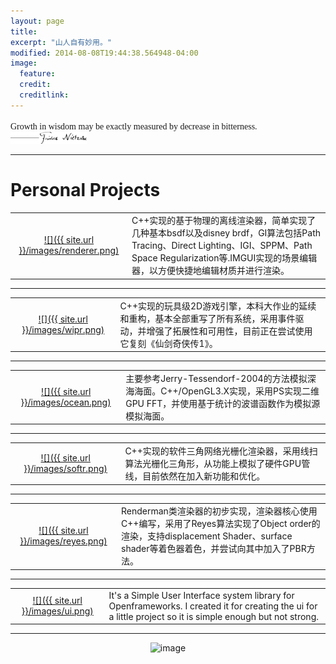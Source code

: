 ```yaml
---
layout: page
title: 
excerpt: "山人自有妙用。"
modified: 2014-08-08T19:44:38.564948-04:00
image:
  feature: 
  credit: 
  creditlink:
---
```



<font face="幼园">Growth in wisdom may be exactly measured by decrease in bitterness.</font> 
  　　　　　　　　　　　　　　　　　　　　　　　    　　　　　　　　![](https://github.com/wubugui/FXXKTracer/raw/master/pic/Friedrich_Nietzsche_Signature.svg.png)
  
-----------------------------

# Personal Projects

| | |
|:------------: | :------ |
| [![]({{ site.url }}/images/renderer.png)](https://github.com/wubugui/Tracer-Editor) |   C++实现的基于物理的离线渲染器，简单实现了几种基本bsdf以及disney brdf，GI算法包括Path Tracing、Direct Lighting、IGI、SPPM、Path Space Regularization等.IMGUI实现的场景编辑器，以方便快捷地编辑材质并进行渲染。 |


----------------------------

| | |
|:------------: | :------ |
| [![]({{ site.url }}/images/wipr.png)](https://github.com/wubugui/WIPReborn) |   C++实现的玩具级2D游戏引擎，本科大作业的延续和重构，基本全部重写了所有系统，采用事件驱动，并增强了拓展性和可用性，目前正在尝试使用它复刻《仙剑奇侠传1》。|

----------------------------

| | |
|:------------: | :------ |
| [![]({{ site.url }}/images/ocean.png)](https://github.com/wubugui/Jerry-Tessendorf-2004) |   主要参考Jerry-Tessendorf-2004的方法模拟深海海面。C++/OpenGL3.X实现，采用PS实现二维GPU FFT，并使用基于统计的波谱函数作为模拟源模拟海面。 |

----------------------------

| | |
|:------------: | :------ |
| [![]({{ site.url }}/images/softr.png)](https://github.com/wubugui/SoftR) |   C++实现的软件三角网络光栅化渲染器，采用线扫算法光栅化三角形，从功能上模拟了硬件GPU管线，目前依然在加入新功能和优化。 |

----------------------------

| | |
|:------------: | :------ |
| [![]({{ site.url }}/images/reyes.png)](https://github.com/wubugui/OpenLit) |   Renderman类渲染器的初步实现，渲染器核心使用C++编写，采用了Reyes算法实现了Object order的渲染，支持displacement Shader、surface shader等着色器着色，并尝试向其中加入了PBR方法。 |

----------------------------


| | |
|:------------: | :------ |
| [![]({{ site.url }}/images/ui.png)](https://github.com/wubugui/OfxSimpleUI) |   It's a Simple User Interface system library for Openframeworks. I created it for creating the ui for a little project so it is simple enough but not strong. |


----------------------------

<div align="center">
<img src="{{ site.url }}/images/5128941.jpg" alt="image">
</div>